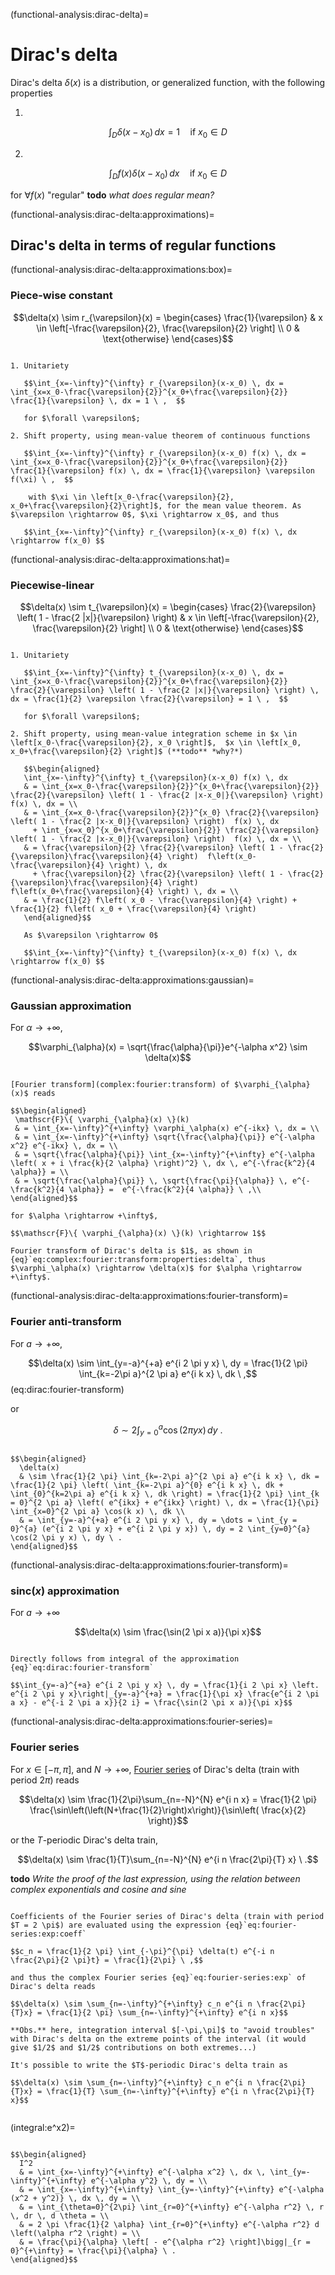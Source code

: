 (functional-analysis:dirac-delta)=
# Dirac's delta


Dirac's delta $\delta(x)$ is a distribution, or generalized function, with the following properties

1. 

   $$\int_{D} \delta(x-x_0) \, dx = 1  \quad \text{if $x_0 \in D$}$$

2. 

   $$\int_{D} f(x) \delta(x-x_0) \, dx \quad \text{if $x_0 \in D$}$$

for $\forall f(x)$ "regular" **todo** *what does regular mean?*

(functional-analysis:dirac-delta:approximations)=
## Dirac's delta in terms of regular functions

(functional-analysis:dirac-delta:approximations:box)=
### Piece-wise constant

$$\delta(x) \sim r_{\varepsilon}(x) = \begin{cases} \frac{1}{\varepsilon} & x \in \left[-\frac{\varepsilon}{2}, \frac{\varepsilon}{2} \right] \\ 0 & \text{otherwise} \end{cases}$$

```{dropdown} Properties - proof.

1. Unitariety

   $$\int_{x=-\infty}^{\infty} r_{\varepsilon}(x-x_0) \, dx = \int_{x=x_0-\frac{\varepsilon}{2}}^{x_0+\frac{\varepsilon}{2}} \frac{1}{\varepsilon} \, dx = 1 \ ,  $$

   for $\forall \varepsilon$;

2. Shift property, using mean-value theorem of continuous functions

   $$\int_{x=-\infty}^{\infty} r_{\varepsilon}(x-x_0) f(x) \, dx = \int_{x=x_0-\frac{\varepsilon}{2}}^{x_0+\frac{\varepsilon}{2}} \frac{1}{\varepsilon} f(x) \, dx = \frac{1}{\varepsilon} \varepsilon f(\xi) \ ,  $$

    with $\xi \in \left[x_0-\frac{\varepsilon}{2}, x_0+\frac{\varepsilon}{2}\right]$, for the mean value theorem. As $\varepsilon \rightarrow 0$, $\xi \rightarrow x_0$, and thus

   $$\int_{x=-\infty}^{\infty} r_{\varepsilon}(x-x_0) f(x) \, dx \rightarrow f(x_0) $$

```

(functional-analysis:dirac-delta:approximations:hat)=
### Piecewise-linear

$$\delta(x) \sim t_{\varepsilon}(x) = \begin{cases} \frac{2}{\varepsilon} \left( 1 - \frac{2 |x|}{\varepsilon} \right) & x \in \left[-\frac{\varepsilon}{2}, \frac{\varepsilon}{2} \right] \\ 0 & \text{otherwise} \end{cases}$$

```{dropdown} Properties - proof

1. Unitariety

   $$\int_{x=-\infty}^{\infty} t_{\varepsilon}(x-x_0) \, dx = \int_{x=x_0-\frac{\varepsilon}{2}}^{x_0+\frac{\varepsilon}{2}} \frac{2}{\varepsilon} \left( 1 - \frac{2 |x|}{\varepsilon} \right) \, dx = \frac{1}{2} \varepsilon \frac{2}{\varepsilon} = 1 \ ,  $$

   for $\forall \varepsilon$;

2. Shift property, using mean-value integration scheme in $x \in \left[x_0-\frac{\varepsilon}{2}, x_0 \right]$,  $x \in \left[x_0, x_0+\frac{\varepsilon}{2} \right]$ (**todo** *why?*)

   $$\begin{aligned}
   \int_{x=-\infty}^{\infty} t_{\varepsilon}(x-x_0) f(x) \, dx
   & = \int_{x=x_0-\frac{\varepsilon}{2}}^{x_0+\frac{\varepsilon}{2}} \frac{2}{\varepsilon} \left( 1 - \frac{2 |x-x_0|}{\varepsilon} \right)  f(x) \, dx = \\
   & = \int_{x=x_0-\frac{\varepsilon}{2}}^{x_0} \frac{2}{\varepsilon} \left( 1 - \frac{2 |x-x_0|}{\varepsilon} \right)  f(x) \, dx 
     + \int_{x=x_0}^{x_0+\frac{\varepsilon}{2}} \frac{2}{\varepsilon} \left( 1 - \frac{2 |x-x_0|}{\varepsilon} \right)  f(x) \, dx = \\
   & = \frac{\varepsilon}{2} \frac{2}{\varepsilon} \left( 1 - \frac{2}{\varepsilon}\frac{\varepsilon}{4} \right)  f\left(x_0-\frac{\varepsilon}{4} \right) \, dx 
     + \frac{\varepsilon}{2} \frac{2}{\varepsilon} \left( 1 - \frac{2}{\varepsilon}\frac{\varepsilon}{4} \right)  f\left(x_0+\frac{\varepsilon}{4} \right) \, dx = \\
   & = \frac{1}{2} f\left( x_0 - \frac{\varepsilon}{4} \right) + \frac{1}{2} f\left( x_0 + \frac{\varepsilon}{4} \right)
   \end{aligned}$$

   As $\varepsilon \rightarrow 0$

   $$\int_{x=-\infty}^{\infty} t_{\varepsilon}(x-x_0) f(x) \, dx \rightarrow f(x_0) $$

```

(functional-analysis:dirac-delta:approximations:gaussian)=
### Gaussian approximation
For $\alpha \rightarrow +\infty$,

$$\varphi_{\alpha}(x) = \sqrt{\frac{\alpha}{\pi}}e^{-\alpha x^2} \sim \delta(x)$$

```{dropdown} Properties - proof

[Fourier transform](complex:fourier:transform) of $\varphi_{\alpha}(x)$ reads

$$\begin{aligned}
 \mathscr{F}\{ \varphi_{\alpha}(x) \}(k)
 & = \int_{x=-\infty}^{+\infty} \varphi_\alpha(x) e^{-ikx} \, dx = \\
 & = \int_{x=-\infty}^{+\infty} \sqrt{\frac{\alpha}{\pi}} e^{-\alpha x^2} e^{-ikx} \, dx = \\
 & = \sqrt{\frac{\alpha}{\pi}} \int_{x=-\infty}^{+\infty} e^{-\alpha \left( x + i \frac{k}{2 \alpha} \right)^2} \, dx \, e^{-\frac{k^2}{4 \alpha}} = \\
 & = \sqrt{\frac{\alpha}{\pi}} \, \sqrt{\frac{\pi}{\alpha}} \, e^{-\frac{k^2}{4 \alpha}} =  e^{-\frac{k^2}{4 \alpha}} \ ,\\
\end{aligned}$$

for $\alpha \rightarrow +\infty$,

$$\mathscr{F}\{ \varphi_{\alpha}(x) \}(k) \rightarrow 1$$

Fourier transform of Dirac's delta is $1$, as shown in {eq}`eq:complex:fourier:transform:properties:delta`, thus $\varphi_\alpha(x) \rightarrow \delta(x)$ for $\alpha \rightarrow +\infty$.

```

(functional-analysis:dirac-delta:approximations:fourier-transform)=
### Fourier anti-transform

For $a \rightarrow + \infty$,

$$\delta(x) \sim  \int_{y=-a}^{+a} e^{i 2 \pi y x} \, dy = \frac{1}{2 \pi} \int_{k=-2\pi a}^{2 \pi a} e^{i k x} \, dk \ ,$$ (eq:dirac:fourier-transform)

or

$$\delta \sim 2 \int_{y=0}^{a} \cos(2 \pi y x) \, dy \ .$$

```{dropdown} Proof of the equilvanece

$$\begin{aligned}
  \delta(x)
  & \sim \frac{1}{2 \pi} \int_{k=-2\pi a}^{2 \pi a} e^{i k x} \, dk = \frac{1}{2 \pi} \left( \int_{k=-2\pi a}^{0} e^{i k x} \, dk +  \int_{0}^{k=2\pi a} e^{i k x} \, dk \right) = \frac{1}{2 \pi} \int_{k = 0}^{2 \pi a} \left( e^{ikx} + e^{ikx} \right) \, dx = \frac{1}{\pi} \int_{x=0}^{2 \pi a} \cos(k x) \, dk \\
  & = \int_{y=-a}^{+a} e^{i 2 \pi y x} \, dy = \dots = \int_{y = 0}^{a} (e^{i 2 \pi y x} + e^{i 2 \pi y x}) \, dy = 2 \int_{y=0}^{a} \cos(2 \pi y x) \, dy \ .
\end{aligned}$$

```

(functional-analysis:dirac-delta:approximations:fourier-transform)=
### $\text{sinc}(x)$ approximation
For $a \rightarrow +\infty$ 

$$\delta(x) \sim \frac{\sin(2 \pi x a)}{\pi x}$$

```{dropdown} Proof

Directly follows from integral of the approximation {eq}`eq:dirac:fourier-transform` 

$$\int_{y=-a}^{+a} e^{i 2 \pi y x} \, dy = \frac{1}{i 2 \pi x} \left. e^{i 2 \pi y x}\right|_{y=-a}^{+a} = \frac{1}{\pi x} \frac{e^{i 2 \pi a x} - e^{-i 2 \pi a x}}{2 i} = \frac{\sin(2 \pi x a)}{\pi x}$$

```

(functional-analysis:dirac-delta:approximations:fourier-series)=
### Fourier series
For $x \in [-\pi, \pi]$, and $N \rightarrow +\infty$, [Fourier series](complex:fourier:series) of Dirac's delta (train with period $2\pi$) reads

$$\delta(x) \sim \frac{1}{2\pi}\sum_{n=-N}^{N} e^{i n x} = \frac{1}{2 \pi} \frac{\sin\left(\left(N+\frac{1}{2}\right)x\right)}{\sin\left( \frac{x}{2} \right)}$$

or the $T$-periodic Dirac's delta train,

$$\delta(x) \sim \frac{1}{T}\sum_{n=-N}^{N} e^{i n \frac{2\pi}{T} x} \ .$$


**todo** *Write the proof of the last expression, using the relation between complex exponentials and cosine and sine*

```{dropdown} Proof

Coefficients of the Fourier series of Dirac's delta (train with period $T = 2 \pi$) are evaluated using the expression {eq}`eq:fourier-series:exp:coeff`

$$c_n = \frac{1}{2 \pi} \int_{-\pi}^{\pi} \delta(t) e^{-i n \frac{2\pi}{2 \pi}t} = \frac{1}{2\pi} \ ,$$

and thus the complex Fourier series {eq}`eq:fourier-series:exp` of Dirac's delta reads

$$\delta(x) \sim \sum_{n=-\infty}^{+\infty} c_n e^{i n \frac{2\pi}{T}x} = \frac{1}{2 \pi} \sum_{n=-\infty}^{+\infty} e^{i n x}$$

**Obs.** here, integration interval $[-\pi,\pi]$ to "avoid troubles" with Dirac's delta on the extreme points of the interval (it would give $1/2$ and $1/2$ contributions on both extremes...)

It's possible to write the $T$-periodic Dirac's delta train as

$$\delta(x) \sim \sum_{n=-\infty}^{+\infty} c_n e^{i n \frac{2\pi}{T}x} = \frac{1}{T} \sum_{n=-\infty}^{+\infty} e^{i n \frac{2\pi}{T} x}$$


```

<!--
Fourier transform reads

$$\begin{aligned}
\mathscr{F}\left\{ \int_{y=-\infty}^{+\infty} e^{i 2 \pi y x} \, dy \right\}(z)
& = \int_{x=-\infty}^{+\infty} \int_{y=-\infty}^{+\infty} e^{i 2 \pi y x} \, dy \, e^{-i 2 \pi z x} \, dx = \\
& = \int_{y=-\infty}^{+\infty} \int_{x=-\infty}^{+\infty} e^{i 2 \pi (y-z) x} \, dx \, dy = \\
& = \lim_{X \rightarrow +\infty} \int_{y=-\infty}^{+\infty} \frac{1}{i 2 \pi (y-z)} \left[ e^{i 2 \pi (y-z) X} - e^{-i 2 \pi (y-z) X} \right] \, dy = \\ 
& = \lim_{X \rightarrow +\infty} \int_{w=-\infty}^{+\infty} \frac{1}{i 2 \pi w} \left[ e^{i 2 \pi w X} - e^{-i 2 \pi w X} \right] \, dw = \\ 
& = \lim_{X \rightarrow +\infty} \int_{w=-\infty}^{+\infty} \frac{\sin(2\pi w X)}{\pi w} \, dw = \\ 
& = \lim_{X \rightarrow +\infty} \int_{w=-\infty}^{+\infty} \frac{\sin(2\pi w X)}{2 \pi w X} \, d ( 2 \pi w X ) \frac{1}{\pi} = \\
& = \lim_{X \rightarrow +\infty} \dots
\end{aligned}$$
-->

(integral:e^x2)=
```{dropdown} Integral $\ I = \int_{-\infty}^{+\infty} e^{-\alpha x^2} \, dx$

$$\begin{aligned}
  I^2 
  & = \int_{x=-\infty}^{+\infty} e^{-\alpha x^2} \, dx \, \int_{y=-\infty}^{+\infty} e^{-\alpha y^2} \, dy = \\
  & = \int_{x=-\infty}^{+\infty} \int_{y=-\infty}^{+\infty} e^{-\alpha (x^2 + y^2)} \, dx \, dy = \\
  & = \int_{\theta=0}^{2\pi} \int_{r=0}^{+\infty} e^{-\alpha r^2} \, r \, dr \, d \theta = \\
  & = 2 \pi \frac{1}{2 \alpha} \int_{r=0}^{+\infty} e^{-\alpha r^2} d \left(\alpha r^2 \right) = \\
  & = \frac{\pi}{\alpha} \left[ - e^{\alpha r^2} \right]\bigg|_{r = 0}^{+\infty} = \frac{\pi}{\alpha} \ .
\end{aligned}$$
```


